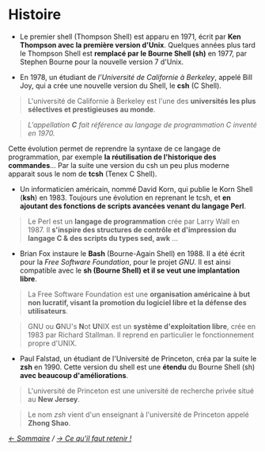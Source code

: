 # Histoire

* Le premier shell (Thompson Shell) est apparu en 1971, écrit par **Ken Thompson avec la première version d'Unix**. Quelques années plus tard le Thompson Shell est **remplacé par le Bourne Shell (sh)** en 1977, par Stephen Bourne pour la nouvelle version 7 d'Unix.

* En 1978, un étudiant de *l'Université de Californie à Berkeley*, appelé Bill Joy, qui a crée une nouvelle version du Shell, le **csh** (C Shell).

> L'université de Californie à Berkeley est l'une des **universités les plus sélectives et prestigieuses au monde**.

>*L'appellation **C** fait référence au langage de programmation C inventé en 1970.* 

Cette évolution permet de reprendre la syntaxe de ce langage de programmation, par exemple **la réutilisation de l'historique des commandes**... Par la suite une version du csh un peu plus moderne apparait sous le nom de **tcsh** (Tenex C Shell).

* Un informaticien américain, nommé David Korn, qui publie le Korn Shell (**ksh**) en 1983. Toujours une évolution en reprenant le tcsh, et **en ajoutant des fonctions de scripts avancées venant du langage Perl**.

> Le Perl est un **langage de programmation** crée par Larry Wall en 1987. Il **s'inspire des structures de contrôle et d'impression du langage C & des scripts du types sed, awk** ...

* Brian Fox instaure le **Bash** (Bourne-Again Shell) en 1988. Il a été écrit pour la *Free Software Foundation*, pour le projet *GNU*. Il est ainsi compatible avec le **sh (Bourne Shell) et il se veut une implantation libre**.

> La Free Software Foundation est une **organisation américaine à but non lucratif, visant la promotion du logiciel libre et la défense des utilisateurs**.

> GNU ou **G**NU's **N**ot **U**NIX est un **système d'exploitation libre**, crée en 1983 par Richard Stallman. Il reprend en particulier le fonctionnement propre d'UNIX.

* Paul Falstad, un étudiant de l'Université de Princeton, créa par la suite le **zsh** en 1990. Cette version du shell est une **étendu** du Bourne Shell (sh) **avec beaucoup d'améliorations**.

> L'université de Princeton est une université de recherche privée situé au **New Jersey**.

> Le nom *zsh* vient d'un enseignant à l'université de Princeton appelé **Zhong Shao**.



*[<- Sommaire](https://github.com/ByMSRT/Shell) / [-> Ce qu'il faut retenir !](https://github.com/ByMSRT/Shell/blob/main/Intro/CQFR.md)*